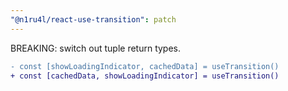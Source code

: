 ```yaml
---
"@n1ru4l/react-use-transition": patch
---
```


BREAKING: switch out tuple return types.

```diff
- const [showLoadingIndicator, cachedData] = useTransition()
+ const [cachedData, showLoadingIndicator] = useTransition()
```
